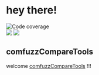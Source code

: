 # hey there!
![Code coverage](https://img.shields.io/codecov/c/gh/AidPaike/AidPaikesTools/main)  
![](https://codecov.io/gh/AidPaike/AidPaikesTools/branch/main/graphs/tree.svg?token=AIZQS5QBI4)
![](https://app.codecov.io/gh/AidPaike/AidPaikesTools)
## comfuzzCompareTools
welcome [comfuzzCompareTools](comfuzzCompareTools) !!!
